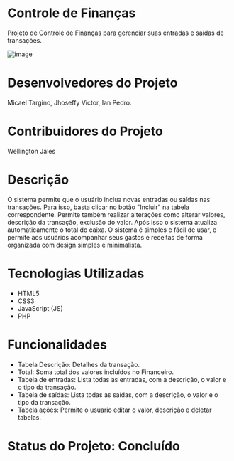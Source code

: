 
# Controle de Finanças
Projeto de Controle de Finanças para gerenciar suas entradas e saídas de transações.

![image](https://github.com/IanPedr/projeto_crud/assets/125905398/4d418c9b-639f-4114-942e-95c87c3abfe1)

# Desenvolvedores do Projeto
Micael Targino, Jhoseffy Victor, Ian Pedro.

# Contribuidores do Projeto
Wellington Jales

# Descrição
O sistema permite que o usuário inclua novas entradas ou saídas nas transações. Para isso, basta clicar no botão "Incluir" na tabela correspondente.
Permite também realizar alterações como alterar valores, descrição da transação, exclusão do valor.
Após isso o sistema atualiza automaticamente o total do caixa.
O sistema é simples e fácil de usar, e permite aos usuários acompanhar seus gastos e receitas de forma organizada com design simples e minimalista.

# Tecnologias Utilizadas

- HTML5
- CSS3
- JavaScript (JS)
- PHP

# Funcionalidades

- Tabela Descrição: Detalhes da transação.
- Total: Soma total dos valores incluídos no Financeiro.
- Tabela de entradas: Lista todas as entradas, com a descrição, o valor e o tipo da transação.
- Tabela de saídas: Lista todas as saídas, com a descrição, o valor e o tipo da transação.
- Tabela ações: Permite o usuario editar o valor, descrição e deletar tabelas.  

# Status do Projeto: Concluído
